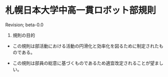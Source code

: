 # 札幌日本大学中高一貫ロボット部規則

Revision; beta-0.0

1. 規則の目的

- この規則は部活動における活動の円滑化と効率化を図るために制定されたものである。

- この規則は部員の総意に基づくものであるため適宜改定されることが望ましい。
